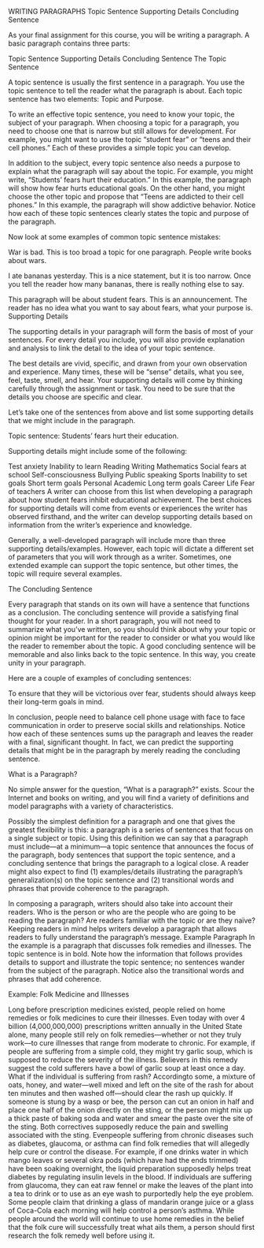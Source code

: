 WRITING PARAGRAPHS
   Topic Sentence    Supporting Details    Concluding Sentence

As your final assignment for this course, you will be writing a paragraph. A basic paragraph contains three parts:

Topic Sentence
Supporting Details
Concluding Sentence
The Topic Sentence

A topic sentence is usually the first sentence in a paragraph. You use the topic sentence to tell the reader what the paragraph is about. Each topic sentence has two elements: Topic and Purpose.

To write an effective topic sentence, you need to know your topic, the subject of your paragraph. When choosing a topic for a paragraph, you need to choose one that is narrow but still allows for development. For example, you might want to use the topic “student fear” or “teens and their cell phones.” Each of these provides a simple topic you can develop.

In addition to the subject, every topic sentence also needs a purpose to explain what the paragraph will say about the topic. For example, you might write, “Students’ fears hurt their education.” In this example, the paragraph will show how fear hurts educational goals. On the other hand, you might choose the other topic and propose that “Teens are addicted to their cell phones.” In this example, the paragraph will show addictive behavior. Notice how each of these topic sentences clearly states the topic and purpose of the paragraph.

Now look at some examples of common topic sentence mistakes:

War is bad. 
This is too broad a topic for one paragraph. People write books about wars. 
 
I ate bananas yesterday. 
This is a nice statement, but it is too narrow. Once you tell the reader how many bananas, there is really nothing else to say. 
 
This paragraph will be about student fears. 
This is an announcement. The reader has no idea what you want to say about fears, what your purpose is.
Supporting Details

The supporting details in your paragraph will form the basis of most of your sentences. For every detail you include, you will also provide explanation and analysis to link the detail to the idea of your topic sentence.

The best details are vivid, specific, and drawn from your own observation and experience. Many times, these will be “sense” details, what you see, feel, taste, smell, and hear. Your supporting details will come by thinking carefully through the assignment or task. You need to be sure that the details you choose are specific and clear.

Let’s take one of the sentences from above and list some supporting details that we might include in the paragraph.

Topic sentence: Students’ fears hurt their education.

Supporting details might include some of the following:

Test anxiety
Inability to learn
Reading
Writing
Mathematics
Social fears at school
Self-consciousness
Bullying
Public speaking
Sports
Inability to set goals
Short term goals
Personal
Academic
Long term goals
Career
Life
Fear of teachers
A writer can choose from this list when developing a paragraph about how student fears inhibit educational achievement. The best choices for supporting details will come from events or experiences the writer has observed firsthand, and the writer can develop supporting details based on information from the writer’s experience and knowledge.

Generally, a well-developed paragraph will include more than three supporting details/examples. However, each topic will dictate a different set of parameters that you will work through as a writer. Sometimes, one extended example can support the topic sentence, but other times, the topic will require several examples.

The Concluding Sentence

Every paragraph that stands on its own will have a sentence that functions as a conclusion. The concluding sentence will provide a satisfying final thought for your reader. In a short paragraph, you will not need to summarize what you’ve written, so you should think about why your topic or opinion might be important for the reader to consider or what you would like the reader to remember about the topic. A good concluding sentence will be memorable and also links back to the topic sentence. In this way, you create unity in your paragraph.

Here are a couple of examples of concluding sentences:

To ensure that they will be victorious over fear, students should always keep their long-term goals in mind. 
 
In conclusion, people need to balance cell phone usage with face to face communication in order to preserve social skills and relationships.
Notice how each of these sentences sums up the paragraph and leaves the reader with a final, significant thought. In fact, we can predict the supporting details that might be in the paragraph by merely reading the concluding sentence. 

What is a Paragraph?

No simple answer for the question, “What is a paragraph?” exists. Scour the Internet and books on writing, and you will find a variety of definitions and model paragraphs with a variety of characteristics. 

Possibly the simplest definition for a paragraph and one that gives the greatest flexibility is this: a paragraph is a series of sentences that focus on a single subject or topic. Using this definition we can say that a paragraph must include—at a minimum—a topic sentence that announces the focus of the paragraph, body sentences that support the topic sentence, and a concluding sentence that brings the paragraph to a logical close. A reader might also expect to find (1) examples/details illustrating the paragraph’s generalization(s) on the topic sentence and (2) transitional words and phrases that provide coherence to the paragraph. 

In composing a paragraph, writers should also take into account their readers. Who is the person or who are the people who are going to be reading the paragraph? Are readers familiar with the topic or are they naïve? Keeping readers in mind helps writers develop a paragraph that allows readers to fully understand the paragraph’s message. 
Example Paragraph
In the example is a paragraph that discusses folk remedies and illnesses. The topic sentence is in bold. Note how the information that follows provides details to support and illustrate the topic sentence; no sentences wander from the subject of the paragraph. Notice also the transitional words and phrases that add coherence.

Example:  Folk Medicine and Illnesses

Long before prescription medicines existed, people relied on home remedies or folk medicines to cure their illnesses.  Even today with over 4 billion (4,000,000,000) prescriptions written annually in the United State alone, many people still rely on folk remedies—whether or not they truly work—to cure illnesses that range from moderate to chronic.  For example, if people are suffering from a simple cold, they might try garlic soup, which is supposed to reduce the severity of the illness. Believers in this remedy suggest the cold sufferers have a bowl of garlic soup at least once a day. What if the individual is suffering from rash? Accordingto some, a mixture of oats, honey, and water—well mixed and left on the site of the rash for about ten minutes and then washed off—should clear the rash up quickly. If someone is stung by a wasp or bee, the person can cut an onion in half and place one half of the onion directly on the sting, or the person might mix up a thick paste of baking soda and water and smear the paste over the site of the sting. Both correctives supposedly reduce the pain and swelling associated with the sting. Evenpeople suffering from chronic diseases such as diabetes, glaucoma, or asthma can find folk remedies that will allegedly help cure or control the disease. For example, if one drinks water in which mango leaves or several okra pods (which have had the ends trimmed) have been soaking overnight, the liquid preparation supposedly helps treat diabetes by regulating insulin levels in the blood. If individuals are suffering from glaucoma, they can eat raw fennel or make the leaves of the plant into a tea to drink or to use as an eye wash to purportedly help the eye problem. Some people claim that drinking a glass of mandarin orange juice or a glass of Coca-Cola each morning will help control a person’s asthma. While people around the world will continue to use home remedies in the belief that the folk cure will successfully treat what ails them, a person should first research the folk remedy well before using it.
